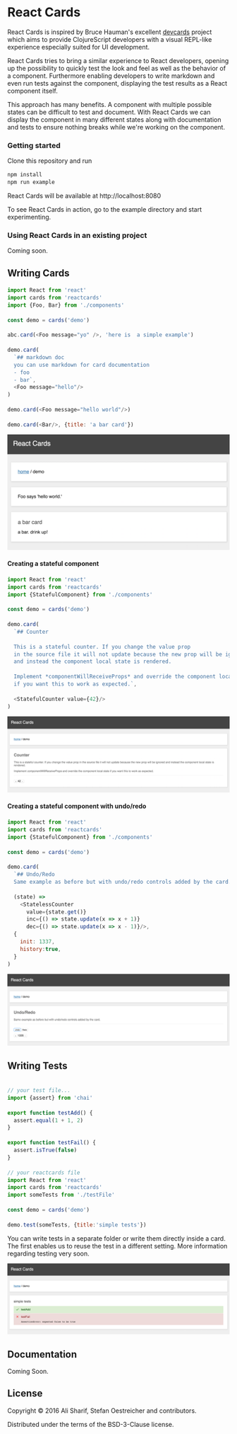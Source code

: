 # React Cards

React Cards is inspired by Bruce Hauman's excellent [devcards](https://github.com/bhauman/devcards) project which aims to provide ClojureScript developers with a visual REPL-like experience especially suited for UI development.

React Cards tries to bring a similar experience to React developers,
opening up the possibility to quickly test
the look and feel as well as the behavior of a component.
Furthermore enabling developers to write markdown and
even run tests against the component, displaying the test results as a React component itself.

This approach has many benefits.
A component with multiple possible states can be difficult to test and document.
With React Cards we can display the component in many different states along with documentation and tests to ensure nothing breaks while we're working on the component.

### Getting started

Clone this repository and run

```javascript
npm install
npm run example
```

React Cards will be available at http://localhost:8080

To see React Cards in action, go to the example directory and start experimenting.

### Using React Cards in an existing project

Coming soon.

## Writing Cards

```javascript
import React from 'react'
import cards from 'reactcards'
import {Foo, Bar} from './components'

const demo = cards('demo')

abc.card(<Foo message="yo" />, 'here is  a simple example')

demo.card(
  `## markdown doc
  you can use markdown for card documentation
  - foo
  - bar`,
  <Foo message="hello"/>
)

demo.card(<Foo message="hello world"/>)

demo.card(<Bar/>, {title: 'a bar card'})

```

![card](assets/images/component.png)

#### Creating a stateful component

```javascript
import React from 'react'
import cards from 'reactcards'
import {StatefulComponent} from './components'

const demo = cards('demo')

demo.card(
  `## Counter

  This is a stateful counter. If you change the value prop
  in the source file it will not update because the new prop will be ignored
  and instead the component local state is rendered.

  Implement *componentWillReceiveProps* and override the component local state
  if you want this to work as expected.`,

  <StatefulCounter value={42}/>
)

```

![card with stateful component](assets/images/component_state.png)

#### Creating a stateful component with undo/redo


```javascript
import React from 'react'
import cards from 'reactcards'
import {StatefulComponent} from './components'

const demo = cards('demo')

demo.card(
  `## Undo/Redo
  Same example as before but with undo/redo controls added by the card.`,

  (state) =>
    <StatelessCounter
      value={state.get()}
      inc={() => state.update(x => x + 1)}
      dec={() => state.update(x => x - 1)}/>,
  {
    init: 1337,
    history:true,
  }
)

```

![card with stateful component and undo/redo](assets/images/component_state_undo_redo.png)


## Writing Tests

```javascript

// your test file...
import {assert} from 'chai'

export function testAdd() {
  assert.equal(1 + 1, 2)
}

export function testFail() {
  assert.isTrue(false)
}

// your reactcards file
import React from 'react'
import cards from 'reactcards'
import someTests from './testFile'

const demo = cards('demo')

demo.test(someTests, {title:'simple tests'})
```


You can write tests in a separate folder or write them directly inside a card. The first enables us to reuse the test
in a different setting. More information regarding testing very soon.

![test card](assets/images/component_test.png)


## Documentation

Coming Soon.


## License

Copyright © 2016 Ali Sharif, Stefan Oestreicher and contributors.

Distributed under the terms of the BSD-3-Clause license.
